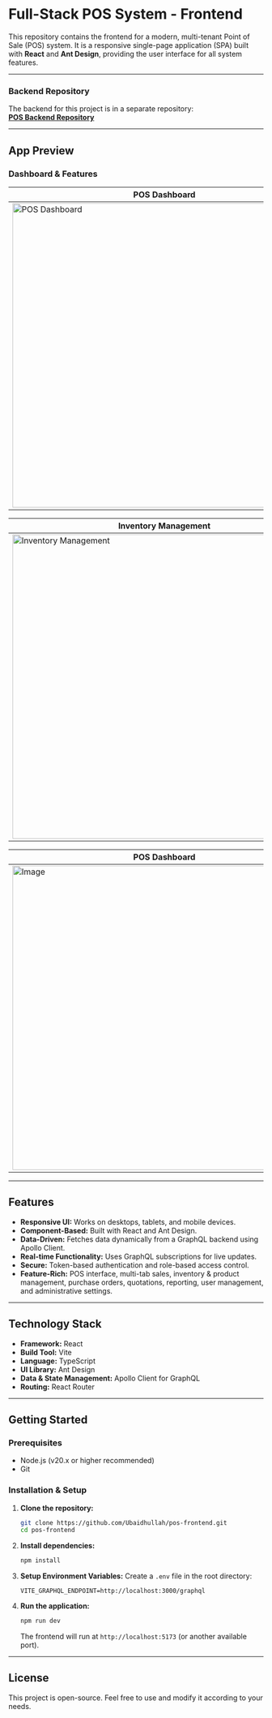 # Full-Stack POS System - Frontend

This repository contains the frontend for a modern, multi-tenant Point of Sale (POS) system. It is a responsive single-page application (SPA) built with **React** and **Ant Design**, providing the user interface for all system features.

---

### **Backend Repository**
The backend for this project is in a separate repository:  
**[POS Backend Repository](https://github.com/Ubaidhullah/pos-backend)**

---

## App Preview

### Dashboard & Features
| POS Dashboard | Product List |
|---------------|-------------|
| <img width="600" src="https://github.com/user-attachments/assets/7b1a30e5-8cc6-4655-bcb3-12d9f4ce39d4" alt="POS Dashboard" /> | <img width="600" src="https://github.com/user-attachments/assets/48c06de9-003b-412a-a751-830aa1411b7d" alt="Product List" /> |

| Inventory Management | Purchase Orders |
|--------------------|----------------|
| <img width="600" src="https://github.com/user-attachments/assets/49c8f86f-ebfa-47a8-8963-edd0488fc231" alt="Inventory Management" /> | <img width="600" src="https://github.com/user-attachments/assets/0bcf55e1-6e19-46a4-8d25-c514e5d87f6b" alt="Purchase Orders" /> |


| POS Dashboard | Home |
|--------------------|----------------|
<img width="600" alt="Image" src="https://github.com/user-attachments/assets/49c8f86f-ebfa-47a8-8963-edd0488fc231" /> |

---

## Features

- **Responsive UI:** Works on desktops, tablets, and mobile devices.  
- **Component-Based:** Built with React and Ant Design.  
- **Data-Driven:** Fetches data dynamically from a GraphQL backend using Apollo Client.  
- **Real-time Functionality:** Uses GraphQL subscriptions for live updates.  
- **Secure:** Token-based authentication and role-based access control.  
- **Feature-Rich:** POS interface, multi-tab sales, inventory & product management, purchase orders, quotations, reporting, user management, and administrative settings.

---

## Technology Stack

- **Framework:** React  
- **Build Tool:** Vite  
- **Language:** TypeScript  
- **UI Library:** Ant Design  
- **Data & State Management:** Apollo Client for GraphQL  
- **Routing:** React Router  

---

## Getting Started

### Prerequisites

- Node.js (v20.x or higher recommended)  
- Git  

### Installation & Setup

1. **Clone the repository:**
    ```bash
    git clone https://github.com/Ubaidhullah/pos-frontend.git
    cd pos-frontend
    ```

2. **Install dependencies:**
    ```bash
    npm install
    ```

3. **Setup Environment Variables:**
    Create a `.env` file in the root directory:
    ```
    VITE_GRAPHQL_ENDPOINT=http://localhost:3000/graphql
    ```

4. **Run the application:**
    ```bash
    npm run dev
    ```
    The frontend will run at `http://localhost:5173` (or another available port).

---

## License

This project is open-source. Feel free to use and modify it according to your needs.
